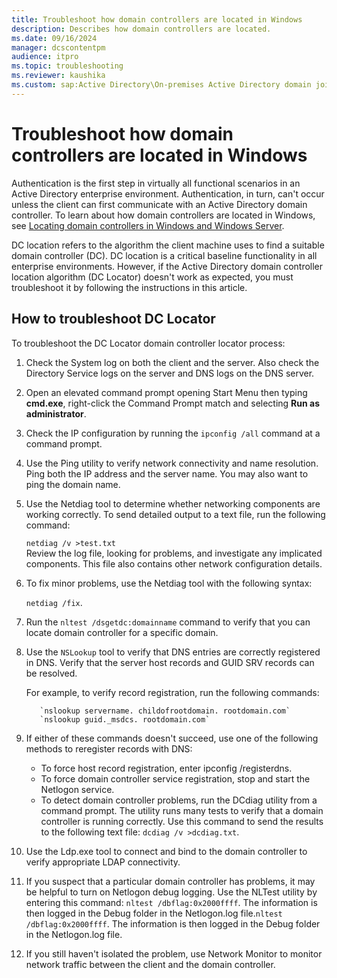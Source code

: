 ```yaml
---
title: Troubleshoot how domain controllers are located in Windows
description: Describes how domain controllers are located.
ms.date: 09/16/2024
manager: dcscontentpm
audience: itpro
ms.topic: troubleshooting
ms.reviewer: kaushika
ms.custom: sap:Active Directory\On-premises Active Directory domain join, csstroubleshoot
---
```


# Troubleshoot how domain controllers are located in Windows

Authentication is the first step in virtually all functional scenarios in an Active Directory enterprise environment. Authentication, in turn, can't occur unless the client can first communicate with an Active Directory domain controller. To learn about how domain controllers are located in Windows, see [Locating domain controllers in Windows and Windows Server](/windows-server/identity/ad-ds/manage/dc-locator).

DC location refers to the algorithm the client machine uses to find a suitable domain controller (DC). DC location is a critical baseline functionality in all enterprise environments. However, if the Active Directory domain controller location algorithm (DC Locator) doesn't work as expected, you must troubleshoot it by following the instructions in this article.

## How to troubleshoot DC Locator

To troubleshoot the DC Locator domain controller locator process:

1. Check the System log on both the client and the server. Also check the Directory Service logs on the server and DNS logs on the DNS server.

1. Open an elevated command prompt opening Start Menu then typing **cmd.exe**, right-click the Command Prompt match and selecting **Run as administrator**.

1. Check the IP configuration by running the `ipconfig /all` command at a command prompt.

1. Use the Ping utility to verify network connectivity and name resolution. Ping both the IP address and the server name. You may also want to ping the domain name.

1. Use the Netdiag tool to determine whether networking components are working correctly. To send detailed output to a text file, run the following command:

    `netdiag /v >test.txt`  
    Review the log file, looking for problems, and investigate any implicated components. This file also contains other network configuration details.

1. To fix minor problems, use the Netdiag tool with the following syntax:

    `netdiag /fix`.

1. Run the `nltest /dsgetdc:domainname` command to verify that you can locate domain controller for a specific domain.

1. Use the `NSLookup` tool to verify that DNS entries are correctly registered in DNS. Verify that the server host records and GUID SRV records can be resolved.

    For example, to verify record registration, run the following commands:

     ```console
        `nslookup servername. childofrootdomain. rootdomain.com`  
        `nslookup guid._msdcs. rootdomain.com`  
    ```

1. If either of these commands doesn't succeed, use one of the following methods to reregister records with DNS:
   - To force host record registration, enter ipconfig /registerdns.
   - To force domain controller service registration, stop and start the Netlogon service.
   - To detect domain controller problems, run the DCdiag utility from a command prompt. The utility runs many tests to verify that a domain controller is running correctly. Use this command to send the results to the following text file: `dcdiag /v >dcdiag.txt`.

1. Use the Ldp.exe tool to connect and bind to the domain controller to verify appropriate LDAP connectivity.

1. If you suspect that a particular domain controller has problems, it may be helpful to turn on Netlogon debug logging. Use the NLTest utility by entering this command: `nltest /dbflag:0x2000ffff`. The information is then logged in the Debug folder in the Netlogon.log file.`nltest /dbflag:0x2000ffff`. The information is then logged in the Debug folder in the Netlogon.log file.

1. If you still haven't isolated the problem, use Network Monitor to monitor network traffic between the client and the domain controller.
